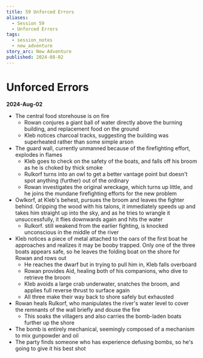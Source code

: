 ```yaml
---
title: 59 Unforced Errors
aliases:
  - Session 59
  - Unforced Errors
tags:
  - session_notes
  - new_adventure
story_arc: New Adventure
published: 2024-08-02
---
```

# Unforced Errors
**2024-Aug-02**

- The central food storehouse is on fire
	- Rowan conjures a giant ball of water directly above the burning building, and replacement food on the ground
	- Kleb notices charcoal tracks, suggesting the building was superheated rather than some simple arson
- The guard wall, currently unmanned because of the firefighting effort, explodes in flames
	- Kleb goes to check on the safety of the boats, and falls off his broom as he is choked by thick smoke
	- Rulkorf turns into an owl to get a better vantage point but doesn't spot anything (further) out of the ordinary
	- Rowan investigates the original wreckage, which turns up little, and he joins the mundane firefighting efforts for the new problem
- Owlkorf, at Kleb's behest, pursues the broom and leaves the fighter behind. Gripping the wood with his talons, it immediately speeds up and takes him straight up into the sky, and as he tries to wrangle it unsuccessfully, it flies downwards again and hits the water
	- Rulkorf. still weakend from the earlier fighting, is knocked unconscious in the middle of the river
- Kleb notices a piece of metal attached to the oars of the first boat he approaches and realizes it may be booby trapped. Only one of the three boats appears safe, so he leaves the folding boat on the shore for Rowan and rows out
	- He reaches the dwarf but in trying to pull him in, Kleb falls overboard
	- Rowan provides Aid, healing both of his companions, who dive to retrieve the broom
	- Kleb avoids a large crab underwater, snatches the broom, and applies full reverse thrust to surface again
	- All three make their way back to shore safely but exhausted
- Rowan heals Rulkorf, who manipulates the river's water level to cover the remnants of the wall briefly and douse the fire
	- This soaks the villagers and also carries the bomb-laden boats further up the shore
- The bomb is entirely mechanical, seemingly composed of a mechanism to mix gunpowder and oil
- The party finds someone who has experience defusing bombs, so he's going to give it his best shot